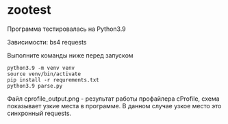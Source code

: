 # zootest

 Программа тестировалась на Python3.9

 Зависимости: bs4 requests

 Выполните команды ниже перед запуском
 ```
python3.9 -m venv venv
source venv/bin/activate
pip install -r requrements.txt
python3.9 parse.py
```

Файл cprofile_output.png - результат работы профайлера cProfile,
схема показывает узкие места в программе. 
В данном случае узкое место это синхронный requests.

